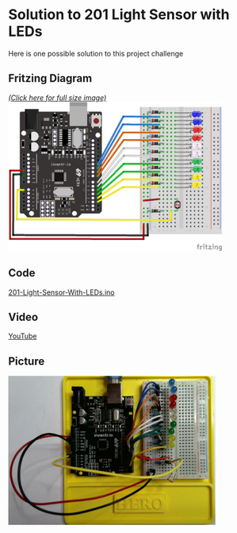 # Solution to 201 Light Sensor with LEDs
Here is one possible solution to this project challenge

## Fritzing Diagram
<i>[(Click here for full size image)](201-Light-Sensor-With-LEDs_bb.png)</i><br>
<img src="201-Light-Sensor-With-LEDs_bb.png" height="300">

## Code
[201-Light-Sensor-With-LEDs.ino](201-Light-Sensor-With-LEDs.ino)

## Video
[YouTube](https://youtu.be/7MdSCF66MNk)

## Picture
<img src="201-Light-Sensor-With-LEDs-Picture.jpg" height="300">
